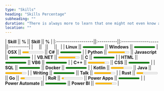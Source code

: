 ```yaml
---
type: "Skills"
heading: "Skills Percentage"
subheading: ""
duration: "There is always more to learn that one might not even know about yet..."
location: ""
---
```

| **Skill**          || **%**     || **Skill**          || **%**     |
|:-------------------||:----------||:-------------------||:----------|
| &nbsp;&nbsp;&nbsp; || &nbsp;    || &nbsp;&nbsp;&nbsp; || &nbsp;    |
| **Linux**          || <meter value="1.0" low="20" optimum="50" high="80" title="100%"></meter>  || **Windows**        || <meter value="1.0" low="20" optimum="50" high="80" title="100%"></meter>  |
| **OSX**            || <meter value="0.3" low="20" optimum="50" high="80" title="30%"></meter>   || **C#**             || <meter value="1.0" low="20" optimum="50" high="80" title="100%"></meter>  |
| **Python**         || <meter value="0.8" low="20" optimum="50" high="80" title="80%"></meter>   || **Javascript**     || <meter value="1.0" low="20" optimum="50" high="80" title="100%"></meter>  |
| **VB.NET**         || <meter value="0.8" low="20" optimum="50" high="80" title="80%"></meter>   || **C**              || <meter value="100" low="20" optimum="50" high="80" title="100%"></meter>  |
| **HTML**           || <meter value="1.0" low="20" optimum="50" high="80" title="100%"></meter>  || **VB6**            || <meter value="1.0" low="20" optimum="50" high="80" title="100%"></meter>  |
| **C++**            || <meter value="0.8" low="20" optimum="50" high="80" title="80%"></meter>   || **CSS**            || <meter value="1.0" low="20" optimum="50" high="80" title="100%"></meter>  |
| **SQL**            || <meter value="1.0" low="20" optimum="50" high="80" title="100%"></meter>  || **Docker**         || <meter value="1.0" low="20" optimum="50" high="80" title="100%"></meter>  |
| **Kotlin**         || <meter value="0.6" low="20" optimum="50" high="80" title="60%"></meter>   || **Java**           || <meter value="0.8" low="20" optimum="50" high="80" title="80%"></meter>   |
| **Writing**        || <meter value="95" low="20" optimum="50" high="80" title="95%"></meter>    || **Talk**           || <meter value="0.8" low="20" optimum="50" high="80" title="80%"></meter>   |
| **Rust**           || <meter value="0.3" low="20" optimum="50" high="80" title="30%"></meter>   || **Go**             || <meter value="0.2" low="20" optimum="50" high="80" title="20%"></meter>   |
| **RoR**            || <meter value="0.1" low="20" optimum="50" high="80" title="10%"></meter>   || **Power Apps**     || <meter value="1" low="20" optimum="50" high="80" title="100%"></meter>    |
| **Power Automate** || <meter value="1" low="20" optimum="50" high="80" title="100%"></meter>    || **Power BI**       || <meter value="0.8" low="20" optimum="50" high="80" title="80%"></meter>   |